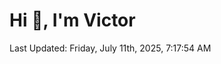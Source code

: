 <h1>Hi 👋, I'm Victor </h1>

<!--RECENT_ACTIVITY:start-->
<!--RECENT_ACTIVITY:end-->

<!--RECENT_ACTIVITY:last_update-->
Last Updated: Friday, July 11th, 2025, 7:17:54 AM
<!--RECENT_ACTIVITY:last_update_end-->

